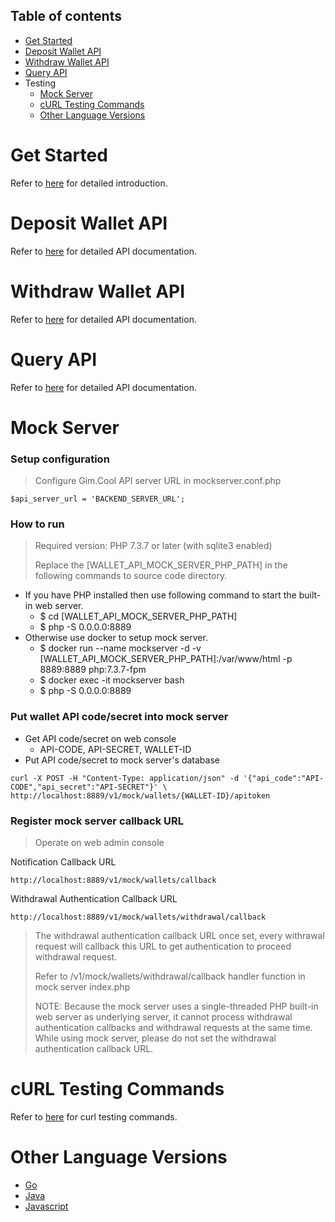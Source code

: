 <a name="table-of-contents"></a>
## Table of contents

- [Get Started](#get-started)
- [Deposit Wallet API](#deposit-wallet-api)
- [Withdraw Wallet API](#withdraw-wallet-api)
- [Query API](#query-api)
- Testing
	- [Mock Server](#mock-server)
	- [cURL Testing Commands](#curl-testing-commands)
	- [Other Language Versions](#other-language-versions)

<a name="get-started"></a>
# Get Started

Refer to [here](https://github.com/gimcool/wallet-api-mock-server#get-started) for detailed introduction.

<a name="deposit-wallet-api"></a>
# Deposit Wallet API

Refer to [here](https://github.com/gimcool/wallet-api-mock-server#create-deposit-wallet-addresses) for detailed API documentation.

<a name="withdraw-wallet-api"></a>
# Withdraw Wallet API

Refer to [here](https://github.com/gimcool/wallet-api-mock-server#withdraw) for detailed API documentation.

<a name="query-api"></a>
# Query API

Refer to [here](https://github.com/gimcool/wallet-api-mock-server#query-api-token-status) for detailed API documentation.


<a name="mock-server"></a>
# Mock Server

### Setup configuration
>	Configure Gim.Cool API server URL in mockserver.conf.php

```
$api_server_url = 'BACKEND_SERVER_URL';
```

### How to run
> Required version: PHP 7.3.7 or later (with sqlite3 enabled)
> 
> Replace the [WALLET\_API\_MOCK\_SERVER\_PHP\_PATH] in the following commands to source code directory.

- If you have PHP installed then use following command to start the built-in web server.
	- $ cd [WALLET\_API\_MOCK\_SERVER\_PHP\_PATH]
	- $ php -S 0.0.0.0:8889
- Otherwise use docker to setup mock server.
	- $ docker run --name mockserver -d -v [WALLET\_API\_MOCK\_SERVER\_PHP\_PATH]:/var/www/html -p 8889:8889 php:7.3.7-fpm
	- $ docker exec -it mockserver bash
	- $ php -S 0.0.0.0:8889

### Put wallet API code/secret into mock server
-	Get API code/secret on web console
	-	API-CODE, API-SECRET, WALLET-ID
- 	Put API code/secret to mock server's database

```
curl -X POST -H "Content-Type: application/json" -d '{"api_code":"API-CODE","api_secret":"API-SECRET"}' \
http://localhost:8889/v1/mock/wallets/{WALLET-ID}/apitoken
```

### Register mock server callback URL
>	Operate on web admin console

Notification Callback URL

```
http://localhost:8889/v1/mock/wallets/callback
```

Withdrawal Authentication Callback URL

```
http://localhost:8889/v1/mock/wallets/withdrawal/callback
```

> The withdrawal authentication callback URL once set, every withrawal request will callback this URL to get authentication to proceed withdrawal request.
> 
> Refer to /v1/mock/wallets/withdrawal/callback handler function in mock server index.php
> 
> NOTE: Because the mock server uses a single-threaded PHP built-in web server as underlying server, it cannot process withdrawal authentication callbacks and withdrawal requests at the same time. While using mock server, please do not set the withdrawal authentication callback URL.

<a name="curl-testing-commands"></a>
# cURL Testing Commands

Refer to [here](https://github.com/gimcool/wallet-api-mock-server#curl-testing-commands) for curl testing commands.

<a name="other-language-versions"></a>
# Other Language Versions
- [Go](https://github.com/gimcool/wallet-api-mock-server)
- [Java](https://github.com/gimcool/wallet-api-mock-server-java)
- [Javascript](https://github.com/gimcool/wallet-api-mock-server-javascript)

